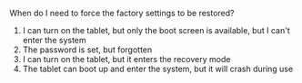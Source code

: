 When do I need to force the factory settings to be restored?
1. I can turn on the tablet, but only the boot screen is available, but I can't enter the system
2. The password is set, but forgotten
3. I can turn on the tablet, but it enters the recovery mode
4. The tablet can boot up and enter the system, but it will crash during use
